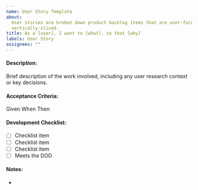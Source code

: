 ```yaml
---
name: User Story Template
about:
  User stories are broken down product backlog items that are user-focused and
  vertically-sliced.
title: As a [user], I want to [what], so that [why]
labels: User Story
assignees: ""
---
```


#### Description:

Brief description of the work involved, including any user research context or key decisions.

#### Acceptance Criteria:

Given
When
Then

#### Development Checklist:

- [ ] Checklist item
- [ ] Checklist item
- [ ] Checklist item
- [ ] Meets the DOD

#### Notes:

-
